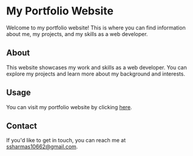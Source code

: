 # My Portfolio Website

Welcome to my portfolio website! This is where you can find information about me, my projects, and my skills as a web developer.

## About

This website showcases my work and skills as a web developer. You can explore my projects and learn more about my background and interests.

## Usage

You can visit my portfolio website by clicking [here](https://sanchi-t.github.io/).

## Contact

If you'd like to get in touch, you can reach me at [ssharmas10662@gmail.com](mailto:ssharmas10662@gmail.com).


